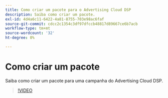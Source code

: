```yaml
---
title: Como criar um pacote para o Advertising Cloud DSP
description: Saiba como criar um pacote.
exl-id: 4d4a6c11-6422-4a81-8755-703e98ac6faf
source-git-commit: cdcc2c1354c3df97dfccb48817d89667ce6b7acb
workflow-type: tm+mt
source-wordcount: '32'
ht-degree: 0%

---
```


# Como criar um pacote

Saiba como criar um pacote para uma campanha do Advertising Cloud DSP.

>[!VIDEO](https://video.tv.adobe.com/v/339257)

